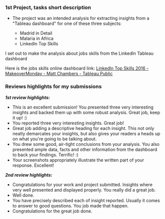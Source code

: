 ### 1st Project, tasks short description

- The project was an intended analysis for extracting insights from a "Tableau dashboard" for one of these  three subjects: 

   - Madrid in Detail
   - Malaria in Africa
   - LinkedIn Top Skills

 I set out to make the analysis about jobs skills from the LinkedIn Tableau dashboard

Here is the jobs skills online dashboard link: [LinkedIn Top Skills 2016 - MakeoverMonday - Matt Chambers - Tableau Public](https://public.tableau.com/profile/matt.chambers#!/vizhome/LinkedInTopSkills2016-MakeoverMonday/LinkedInTopSkills2016-MakeoverMonday)

### Reviews highlights for my submissions

*__1st review highlights:__*

- This is an excellent submission! You presented three very interesting insights and backed them up with some robust analysis. Great job,
keep it up! :)
- You reported three very interesting insights. Great job!
- Great job adding a descriptive heading for each insight. This not only neatly demarcates your insights, but
also gives your readers a heads up on what you're going to be talking about.
- You drew some good, air-tight conclusions from your analysis. You also presented ample data, facts and other
information from the dashboard to back your findings. Terrific! :)
- Your screenshots appropriately illustrate the written part of your response. Excellent!

*__2nd review highlights:__*

- Congratulations for your work and project submitted. Insights where very well presented and displayed properly. You really did a great
job.
- Well done.
- You have precisely described each of insight reported. Usually it comes to answer to good questions. You job
made that happen.
- Congratulations for the great job done.
